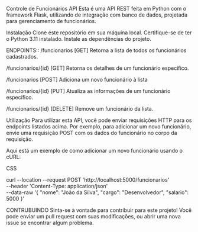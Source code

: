 
Controle de Funcionários API
Esta é uma API REST feita em Python com o framework Flask, utilizando de integração com banco de dados, projetada para gerenciamento de funcionários.

Instalação
Clone este repositório em sua máquina local.
Certifique-se de ter o Python 3.11 instalado.
Instale as dependências do projeto.

ENDPOINTS::
/funcionarios [GET]
Retorna a lista de todos os funcionários cadastrados.

/funcionarios/{id} [GET]
Retorna os detalhes de um funcionário específico.

/funcionarios [POST]
Adiciona um novo funcionário à lista

/funcionarios/{id} [PUT]
Atualiza as informações de um funcionário específico.

/funcionarios/{id} [DELETE]
Remove um funcionário da lista.

Utilização
Para utilizar esta API, você pode enviar requisições HTTP para os endpoints listados acima. Por exemplo, para adicionar um novo funcionário, envie uma requisição POST com os dados do funcionário no corpo da requisição.

Aqui está um exemplo de como adicionar um novo funcionário usando o cURL:

CSS

curl --location --request POST 'http://localhost:5000/funcionarios' \
--header 'Content-Type: application/json' \
--data-raw '{
    "nome": "João da Silva",
    "cargo": "Desenvolvedor",
    "salario": 5000
}'

CONTRUBUINDO
Sinta-se à vontade para contribuir para este projeto! Você pode enviar um pull request com suas modificações, ou abrir uma nova issue se encontrar algum problema.
